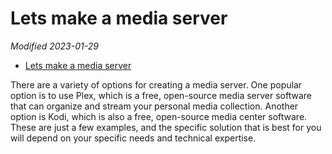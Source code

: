 # Lets make a media server

<!-- *Initial created on 2023-01-16* -->
*Modified 2023-01-29*

- [Lets make a media server](#lets-make-a-media-server)


There are a variety of options for creating a media server. 
One popular option is to use Plex, which is a free, open-source media server software that can organize and stream your personal media collection.
Another option is Kodi, which is also a free, open-source media center software.
These are just a few examples, and the specific solution that is best for you will depend on your specific needs and technical expertise.
